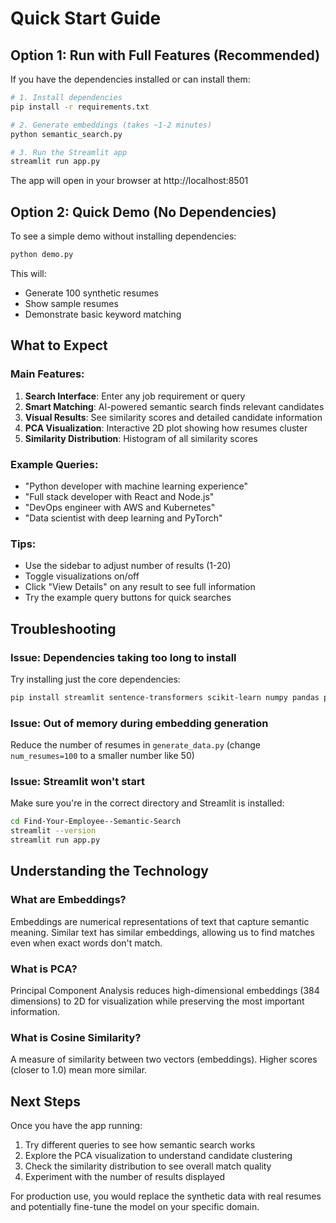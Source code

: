 # Quick Start Guide

## Option 1: Run with Full Features (Recommended)

If you have the dependencies installed or can install them:

```bash
# 1. Install dependencies
pip install -r requirements.txt

# 2. Generate embeddings (takes ~1-2 minutes)
python semantic_search.py

# 3. Run the Streamlit app
streamlit run app.py
```

The app will open in your browser at http://localhost:8501

## Option 2: Quick Demo (No Dependencies)

To see a simple demo without installing dependencies:

```bash
python demo.py
```

This will:
- Generate 100 synthetic resumes
- Show sample resumes
- Demonstrate basic keyword matching

## What to Expect

### Main Features:
1. **Search Interface**: Enter any job requirement or query
2. **Smart Matching**: AI-powered semantic search finds relevant candidates
3. **Visual Results**: See similarity scores and detailed candidate information
4. **PCA Visualization**: Interactive 2D plot showing how resumes cluster
5. **Similarity Distribution**: Histogram of all similarity scores

### Example Queries:
- "Python developer with machine learning experience"
- "Full stack developer with React and Node.js"
- "DevOps engineer with AWS and Kubernetes"
- "Data scientist with deep learning and PyTorch"

### Tips:
- Use the sidebar to adjust number of results (1-20)
- Toggle visualizations on/off
- Click "View Details" on any result to see full information
- Try the example query buttons for quick searches

## Troubleshooting

### Issue: Dependencies taking too long to install
Try installing just the core dependencies:
```bash
pip install streamlit sentence-transformers scikit-learn numpy pandas plotly
```

### Issue: Out of memory during embedding generation
Reduce the number of resumes in `generate_data.py` (change `num_resumes=100` to a smaller number like 50)

### Issue: Streamlit won't start
Make sure you're in the correct directory and Streamlit is installed:
```bash
cd Find-Your-Employee--Semantic-Search
streamlit --version
streamlit run app.py
```

## Understanding the Technology

### What are Embeddings?
Embeddings are numerical representations of text that capture semantic meaning. Similar text has similar embeddings, allowing us to find matches even when exact words don't match.

### What is PCA?
Principal Component Analysis reduces high-dimensional embeddings (384 dimensions) to 2D for visualization while preserving the most important information.

### What is Cosine Similarity?
A measure of similarity between two vectors (embeddings). Higher scores (closer to 1.0) mean more similar.

## Next Steps

Once you have the app running:
1. Try different queries to see how semantic search works
2. Explore the PCA visualization to understand candidate clustering
3. Check the similarity distribution to see overall match quality
4. Experiment with the number of results displayed

For production use, you would replace the synthetic data with real resumes and potentially fine-tune the model on your specific domain.
